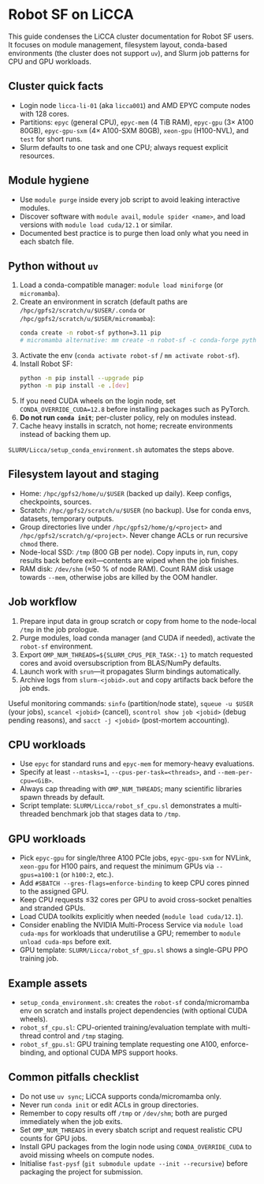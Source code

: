 # Robot SF on LiCCA

This guide condenses the LiCCA cluster documentation for Robot SF users. It focuses on
module management, filesystem layout, conda-based environments (the cluster does not
support `uv`), and Slurm job patterns for CPU and GPU workloads.

## Cluster quick facts
- Login node `licca-li-01` (aka `licca001`) and AMD EPYC compute nodes with 128 cores.
- Partitions: `epyc` (general CPU), `epyc-mem` (4 TiB RAM), `epyc-gpu` (3× A100 80GB),
  `epyc-gpu-sxm` (4× A100-SXM 80GB), `xeon-gpu` (H100-NVL), and `test` for short runs.
- Slurm defaults to one task and one CPU; always request explicit resources.

## Module hygiene
- Use `module purge` inside every job script to avoid leaking interactive modules.
- Discover software with `module avail`, `module spider <name>`, and load versions with
  `module load cuda/12.1` or similar.
- Documented best practice is to purge then load only what you need in each sbatch file.

## Python without `uv`
1. Load a conda-compatible manager: `module load miniforge` (or `micromamba`).
2. Create an environment in scratch (default paths are `/hpc/gpfs2/scratch/u/$USER/.conda`
   or `/hpc/gpfs2/scratch/u/$USER/micromamba`):
   ```bash
   conda create -n robot-sf python=3.11 pip
   # micromamba alternative: mm create -n robot-sf -c conda-forge python=3.11 pip
   ```
3. Activate the env (`conda activate robot-sf` / `mm activate robot-sf`).
4. Install Robot SF:
   ```bash
   python -m pip install --upgrade pip
   python -m pip install -e .[dev]
   ```
5. If you need CUDA wheels on the login node, set
   `CONDA_OVERRIDE_CUDA=12.8` before installing packages such as PyTorch.
6. **Do not run `conda init`**; per-cluster policy, rely on modules instead.
7. Cache heavy installs in scratch, not home; recreate environments instead of backing
   them up.

`SLURM/Licca/setup_conda_environment.sh` automates the steps above.

## Filesystem layout and staging
- Home: `/hpc/gpfs2/home/u/$USER` (backed up daily). Keep configs, checkpoints, sources.
- Scratch: `/hpc/gpfs2/scratch/u/$USER` (no backup). Use for conda envs, datasets,
  temporary outputs.
- Group directories live under `/hpc/gpfs2/home/g/<project>` and `/hpc/gpfs2/scratch/g/<project>`.
  Never change ACLs or run recursive `chmod` there.
- Node-local SSD: `/tmp` (800 GB per node). Copy inputs in, run, copy results back before
  exit—contents are wiped when the job finishes.
- RAM disk: `/dev/shm` (≈50 % of node RAM). Count RAM disk usage towards `--mem`, otherwise
  jobs are killed by the OOM handler.

## Job workflow
1. Prepare input data in group scratch or copy from home to the node-local `/tmp` in the
   job prologue.
2. Purge modules, load conda manager (and CUDA if needed), activate the `robot-sf`
   environment.
3. Export `OMP_NUM_THREADS=${SLURM_CPUS_PER_TASK:-1}` to match requested cores and avoid
   oversubscription from BLAS/NumPy defaults.
4. Launch work with `srun`—it propagates Slurm bindings automatically.
5. Archive logs from `slurm-<jobid>.out` and copy artifacts back before the job ends.

Useful monitoring commands: `sinfo` (partition/node state), `squeue -u $USER` (your jobs),
`scancel <jobid>` (cancel), `scontrol show job <jobid>` (debug pending reasons), and
`sacct -j <jobid>` (post-mortem accounting).

## CPU workloads
- Use `epyc` for standard runs and `epyc-mem` for memory-heavy evaluations.
- Specify at least `--ntasks=1`, `--cpus-per-task=<threads>`, and `--mem-per-cpu=<GiB>`.
- Always cap threading with `OMP_NUM_THREADS`; many scientific libraries spawn threads by
  default.
- Script template: `SLURM/Licca/robot_sf_cpu.sl` demonstrates a multi-threaded benchmark
  job that stages data to `/tmp`.

## GPU workloads
- Pick `epyc-gpu` for single/three A100 PCIe jobs, `epyc-gpu-sxm` for NVLink, `xeon-gpu`
  for H100 pairs, and request the minimum GPUs via `--gpus=a100:1` (or `h100:2`, etc.).
- Add `#SBATCH --gres-flags=enforce-binding` to keep CPU cores pinned to the assigned GPU.
- Keep CPU requests ≤32 cores per GPU to avoid cross-socket penalties and stranded GPUs.
- Load CUDA toolkits explicitly when needed (`module load cuda/12.1`).
- Consider enabling the NVIDIA Multi-Process Service via `module load cuda-mps` for
  workloads that underutilise a GPU; remember to `module unload cuda-mps` before exit.
- GPU template: `SLURM/Licca/robot_sf_gpu.sl` shows a single-GPU PPO training job.

## Example assets
- `setup_conda_environment.sh`: creates the `robot-sf` conda/micromamba env on scratch and
  installs project dependencies (with optional CUDA wheels).
- `robot_sf_cpu.sl`: CPU-oriented training/evaluation template with multi-thread control and
  `/tmp` staging.
- `robot_sf_gpu.sl`: GPU training template requesting one A100, enforce-binding, and optional
  CUDA MPS support hooks.

## Common pitfalls checklist
- Do not use `uv sync`; LiCCA supports conda/micromamba only.
- Never run `conda init` or edit ACLs in group directories.
- Remember to copy results off `/tmp` or `/dev/shm`; both are purged immediately when the
  job exits.
- Set `OMP_NUM_THREADS` in every sbatch script and request realistic CPU counts for GPU jobs.
- Install GPU packages from the login node using `CONDA_OVERRIDE_CUDA` to avoid missing
  wheels on compute nodes.
- Initialise `fast-pysf` (`git submodule update --init --recursive`) before packaging the
  project for submission.

